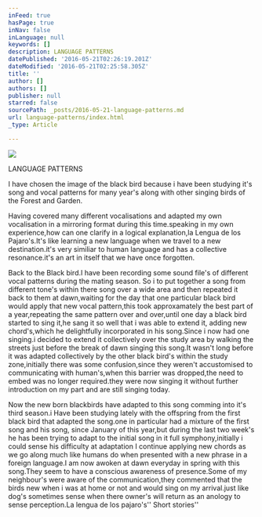```yaml
---
inFeed: true
hasPage: true
inNav: false
inLanguage: null
keywords: []
description: LANGUAGE PATTERNS
datePublished: '2016-05-21T02:26:19.201Z'
dateModified: '2016-05-21T02:25:58.305Z'
title: ''
author: []
authors: []
publisher: null
starred: false
sourcePath: _posts/2016-05-21-language-patterns.md
url: language-patterns/index.html
_type: Article

---
```

![](https://the-grid-user-content.s3-us-west-2.amazonaws.com/ea639edb-84aa-4172-800f-d2747387e333.jpg)

LANGUAGE PATTERNS

I have chosen the image of the black bird because i have been studying it's song and vocal patterns for many year's along with other singing birds of the Forest and Garden.

Having covered many different vocalisations and adapted my own vocalisation in a mirroring format during this time.speaking in my own experience,how can one clarify in a logical explanation,la Lengua de los Pajaro's.It's like learning a new language when we travel to a new destination.it's very similiar to human language and has a collective resonance.it's an art in itself that we have once forgotten.

Back to the Black bird.I have been recording some sound file's of different vocal patterns during the mating season. So i to put together a song from different tone's within there song over a wide area and then repeated it back to them at dawn,waiting for the day that one particular black bird would apply that new vocal pattern,this took approxamately the best part of a year,repeating the same pattern over and over,until one day a black bird started to sing it,he sang it so well that i was able to extend it, adding new chord's,which he delightfully incorporated in his song.Since i now had one singing.i decided to extend it collectively over the study area by walking the streets just before the break of dawn singing this song.It wasn't long before it was adapted collectively by the other black bird's within the study zone,initially there was some confusion,since they weren't accustomised to communicating with human's,when this barrier was dropped,the need to embed was no longer required.they were now singing it without further introduction on my part and are still singing today.

Now the new born blackbirds have adapted to this song comming into it's third season.i Have been studying lately with the offspring from the first black bird that adapted the song.one in particular had a mixture of the first song and his song, since January of this year,but during the last two week's he has been trying to adapt to the initial song in it full symphony,initially i could sense his difficulty at adaptation I continue applying new chords as we go along much like humans do when presented with a new phrase in a foreign language.I am now awoken at dawn everyday in spring with this song.They seem to have a conscious awareness of presence.Some of my neighbour's were aware of the communication,they commented that the birds new when i was at home or not and would sing on my arrival.just like dog's sometimes sense when there owner's will return as an anology to sense perception.La lengua de los pajaro's'' Short stories''